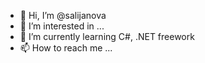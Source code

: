 - 👋 Hi, I’m @salijanova
- 👀 I’m interested in ...
- 🌱 I’m currently learning C#, .NET freework
- 📫 How to reach me ...

<!---
salijanova/salijanova is a ✨ special ✨ repository because its `README.md` (this file) appears on your GitHub profile.
You can click the Preview link to take a look at your changes.
--->
